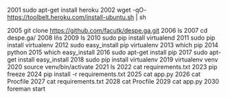 
 2001  sudo apt-get install heroku
 2002  wget -qO- https://toolbelt.heroku.com/install-ubuntu.sh | sh


 2005  git clone https://github.com/facutk/despe.ga.git
 2006  ls
 2007  cd despe.ga/
 2008  lñs
 2009  ls
 2010  sudo pip install virtualend
 2011  sudo pip install virtualenv
 2012  sudo easy_install pip virtualenv
 2013  which pip
 2014  python
 2015  which easy_install
 2016  sudo apt-get install pip
 2017  sudo apt-get install easy_install
 2018  sudo pip install virtualenv
 2019  virtualenv venv
 2020  source venv/bin/activate
 2021  ls
 2022  cat requirements.txt 
 2023  pip freeze
 2024  pip install -r requirements.txt 
 2025  cat app.py 
 2026  cat Procfile 
 2027  cat requirements.txt 
 2028  cat Procfile 
 2029  cat app.py 
 2030  foreman start


